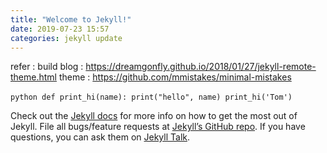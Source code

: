 ```yaml
---
title: "Welcome to Jekyll!"
date: 2019-07-23 15:57
categories: jekyll update
---
```


refer : 
build blog : https://dreamgonfly.github.io/2018/01/27/jekyll-remote-theme.html
theme : https://github.com/mmistakes/minimal-mistakes

​```python
def print_hi(name):
  print("hello", name)
print_hi('Tom')
​```

Check out the [Jekyll docs][jekyll-docs] for more info on how to get the most out of Jekyll. File all bugs/feature requests at [Jekyll’s GitHub repo][jekyll-gh]. If you have questions, you can ask them on [Jekyll Talk][jekyll-talk].

[jekyll-docs]: https://jekyllrb.com/docs/home
[jekyll-gh]:   https://github.com/jekyll/jekyll
[jekyll-talk]: https://talk.jekyllrb.com/
